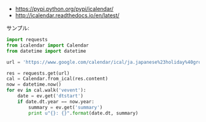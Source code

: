 

- https://pypi.python.org/pypi/icalendar/
- http://icalendar.readthedocs.io/en/latest/


サンプル:

~~~py
import requests
from icalendar import Calendar
from datetime import datetime

url = 'https://www.google.com/calendar/ical/ja.japanese%23holiday%40group.v.calendar.google.com/public/basic.ics'

res = requests.get(url)
cal = Calendar.from_ical(res.content)
now = datetime.now()
for ev in cal.walk('vevent'):
    date = ev.get('dtstart')
    if date.dt.year == now.year:
        summary = ev.get('summary')
        print u"{}: {}".format(date.dt, summary)
~~~        
